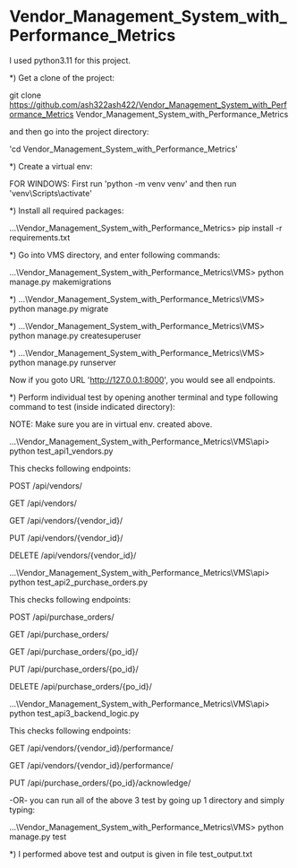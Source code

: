 # Vendor_Management_System_with_Performance_Metrics
 
 I used python3.11 for this project.

*) Get a clone of the project:

git clone https://github.com/ash322ash422/Vendor_Management_System_with_Performance_Metrics Vendor_Management_System_with_Performance_Metrics

and then go into the project directory:

 'cd Vendor_Management_System_with_Performance_Metrics'

*) Create a virtual env:

FOR WINDOWS: First run 'python -m venv venv' and then run 'venv\Scripts\activate'

*) Install all required packages:

...\Vendor_Management_System_with_Performance_Metrics> pip install -r requirements.txt

*) Go into VMS directory, and enter following commands:

...\Vendor_Management_System_with_Performance_Metrics\VMS> python manage.py makemigrations

*)
...\Vendor_Management_System_with_Performance_Metrics\VMS> python manage.py migrate 

*)
...\Vendor_Management_System_with_Performance_Metrics\VMS> python manage.py createsuperuser

*)
...\Vendor_Management_System_with_Performance_Metrics\VMS> python manage.py runserver

Now if you goto URL 'http://127.0.0.1:8000', you would see all endpoints.

*) Perform individual test by opening another terminal and type following command to test (inside indicated directory):

NOTE: Make sure you are in virtual env. created above.

...\Vendor_Management_System_with_Performance_Metrics\VMS\api> python test_api1_vendors.py

This checks following endpoints:

POST /api/vendors/

GET /api/vendors/

GET /api/vendors/{vendor_id}/

PUT /api/vendors/{vendor_id}/

DELETE /api/vendors/{vendor_id}/


...\Vendor_Management_System_with_Performance_Metrics\VMS\api> python test_api2_purchase_orders.py

This checks following endpoints:

POST /api/purchase_orders/

GET /api/purchase_orders/

GET /api/purchase_orders/{po_id}/

PUT /api/purchase_orders/{po_id}/

DELETE /api/purchase_orders/{po_id}/

...\Vendor_Management_System_with_Performance_Metrics\VMS\api> python test_api3_backend_logic.py

This checks following endpoints:

GET /api/vendors/{vendor_id}/performance/

GET /api/vendors/{vendor_id}/performance/

PUT /api/purchase_orders/{po_id}/acknowledge/

-OR- you can run all of the above 3 test by going up 1 directory and simply typing:

...\Vendor_Management_System_with_Performance_Metrics\VMS> python manage.py test

*) I performed above test and output is given in file test_output.txt